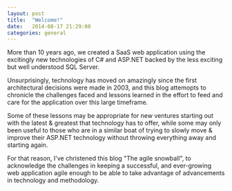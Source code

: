```yaml
---
layout: post
title:  "Welcome!"
date:   2014-08-17 21:29:00
categories: general
---
```


More than 10 years ago, we created a SaaS web application using the excitingly new technologies of C# and ASP.NET
backed by the less exciting but well understood SQL Server.

Unsurprisingly, technology has moved on amazingly since the first architectural decisions were made in 2003, and
this blog attemopts to chronicle the challenges faced and lessons learned in the effort to feed and care for the
application over this large timeframe.

Some of these lessons may be appropriate for new ventures starting out with the latest &amp; greatest that technology
has to offer, while some may only been useful to those who are in a similar boat of trying to slowly move &amp; improve
their ASP.NET technology without throwing everything away and starting again.

For that reason, I've christened this blog "The agile snowball", to acknowledge the challenges in keeping a successful,
and ever-growing web application agile enough to be able to take advantage of advancements in technology and
methodology.
